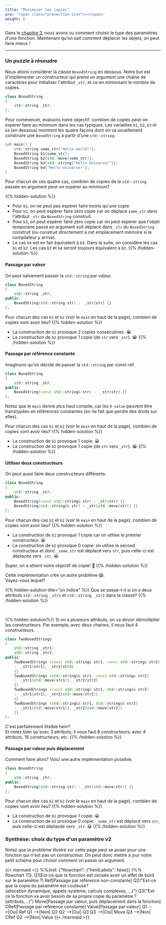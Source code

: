 ```yaml
---
title: "Minimiser les copies"
pre: '<span class="presection-icon">🔥</span>'
weight: 6
---
```


Dans le [chapitre 3](chapter3), nous avons vu comment choisir le type des paramètres d'une fonction.  Maintenant qu'on sait comment déplacer les objets, on peut faire mieux !

---

### Un puzzle à résoudre

Nous allons considérer la classe `BoxedString` en dessous.
Notre but est d'implémenter un constructeur qui prend un argument une chaîne de caractères pour initialiser l'attribut `_str`, et ce en minimisant le nombre de copies.

```cpp
class BoxedString 
{
    std::string _str;
};
```

Pour commencer, évaluons notre objectif: combien de copies peut-on espérer faire au minimum dans les cas typiques.
Les variables `b1`, `b2`, `b3` et `b4` (en dessous) montrent les quatre façons dont on va usuellement construire une `BoxedString` à partir d'une `std::string`.

```cpp
int main() {
    std::string some_str{"Hello world!"};
    BoxedString b1{some_str};
    BoxedString b2{std::move(some_str)};
    BoxedString b3{std::string{"Hello Universe!"}};
    BoxedString b4{"Hello Universe!"};
}
```


Pour chacun de ces quatre cas, combien de copies de la `std::string` passée en argument peut-on espérer au minimum?

{{% hidden-solution %}}
- Pour `b1`, on ne peut pas espérer faire moins qu'une copie.
- Pour `b2`, on peut espérer faire zéro copie car on déplace `some_str` dans l'attribut `_str`  du `BoxedString` construit.
- Pour `b3`, on peut espérer faire zéro copie car on peut espérer que l'objet temporaire passé en argument soit déplacé dans `_str`  du `BoxedString` construit (ou construit directement à cet emplacement mémoire si le compilateur y arrive).
- Le cas `b4` est en fait équivalent à `b3`.
Dans la suite, on considère les cas `b1` et `b2`.  Les cas `b3` et `b4` seront toujours équivalent à `b2`.
{{% /hidden-solution %}}


#### Passage par valeur

On peut naïvement passer la `std::string` par valeur.
```cpp
class BoxedString 
{
    std::string _str;
public:
    BoxedString(std::string str) :  _str{str} {}
};
```

Pour chacun des cas `b1` et `b2` (voir le `main` en haut de la page), combien de copies vont avoir lieu?
{{% hidden-solution %}}
- La construction de `b1` provoque 2 copies consécutives. 😭
- La construction de `b2` provoque 1 copie (de `str` vers `_str`). 😭
{{% /hidden-solution %}}


#### Passage par référence constante

Imaginons qu'on décide de passer la `std::string` par const-ref.

```cpp
class BoxedString 
{
    std::string _str;
public:
    BoxedString(const std::string& str) :  _str{str} {}
};
```

Notez que le `main` donné plus haut compile, car les `R-value` peuvent être transtypées en références constantes (on ne fait que perdre des droits sur elles).

Pour chacun des cas `b1` et `b2` (voir le `main` en haut de la page), combien de copies vont avoir lieu?
{{% hidden-solution %}}
- La construction de `b1` provoque 1 copie. 😀
- La construction de `b2` provoque 1 copie (de `str` vers `_str`). 😭
{{% /hidden-solution %}}


#### Utiliser deux constructeurs

On peut aussi faire deux constructeurs différents.

```cpp
class BoxedString 
{
    std::string _str;
public:
    BoxedString(const std::string& str) : _str{str} {}
    BoxedString(std::string&& str) : _str{std::move(str)} {}
};
```
Pour chacun des cas `b1` et `b2` (voir le `main` en haut de la page), combien de copies vont avoir lieu?
{{% hidden-solution %}}
- La construction de `b1` provoque 1 copie car on utilise le premier constructeur. 😀
- La construction de `b2` provoque 0 copie: on utilise le second constructeur et donc `_some_str` est déplacé vers `str`, puis celle-ci est déplacée vers `_str`. 😀

Super, on a atteint notre objectif de copie! 🥳
{{% /hidden-solution %}}



Cette implémentation crée un autre problème 😱.\
Voyez-vous lequel?

{{% hidden-solution title="un indice" %}}
Que se passe-t-il si on a deux attributs `std::string _str1` et `std::string _str2` dans la classe?
{{% /hidden-solution %}}

<br> 

{{% hidden-solution%}}
Si on a plusieurs attributs, on va devoir démultiplier les constructeurs. Par exemple, avec deux chaines, il nous faut 4 constructeurs.
```cpp
class TwoBoxedStrings 
{
    std::string _str1;
    std::string _str2;
public:
    TwoBoxedStrings (const std::string& str1, const std::string& str2) 
    :  _str1{str1}, _str2{str2}
    {}
    TwoBoxedStrings (std::string&& str1, const std::string& str2) 
    :  _str1{std::move(str1)}, _str2{str2}
    {}
    TwoBoxedStrings (const std::string& str1, std::string&& str2) 
    :  _str1{str1}, _str2{std::move(str2)}
    {}
    TwoBoxedStrings (std::string&& str1, std::string&& str2) 
    :  _str1{std::move(str1)}, _str2{std::move(str2)}
    {}
};
```
C'est parfaitement illisible hein?\
Et notez bien qu'avec 3 attributs, il nous faut 8 constructeurs; avec 4 attributs, 16 constructeurs; etc.
{{% /hidden-solution %}}

#### Passage par valeur puis déplacement

Comment faire alors?  Voici une autre implémentation possible.
```cpp
class BoxedString 
{
    std::string _str;
public:
    BoxedString(std::string str) : _str{std::move(str)} {}
};
```

Pour chacun des cas `b1` et `b2` (voir le `main` en haut de la page), combien de copies vont avoir lieu?
{{% hidden-solution %}}
- La construction de `b1` provoque 1 copie. 😀
- La construction de `b2` provoque 0 copie: `_some_str` est déplacé vers `str`, puis celle-ci est déplacée vers `_str`. 😀
{{% /hidden-solution %}}



### Synthèse: choix du type d'un paramètre v2

Notez que le problème illustré sur cette page peut se poser pour une fonction qui n'est pas un constructeur.
On peut donc mettre à jour notre petit schéma pour choisir comment on passe un argument.

{{< mermaid >}}
%%{init: {"flowchart": {"htmlLabels": false}} }%%
flowchart TD;
    Q1(Est-ce que la fonction est censée avoir un effet de bord sur le paramètre ?)
    Ref[Passage par référence non-constante]
    Q2("Est-ce que la copie du paramètre est couteuse?<br/>(allocation dynamique, appels-système, calculs complexes, ...)")
    Q3("Est-ce la fonction va avoir besoin de sa propre copie du paramètre ?<br/>(attributs,...)")
    Move[Passage par valeur, puis déplacement dans la fonction]
    CRef[Passage par reference constante]
    Value[Passage par valeur]
    Q1 -->|Oui| Ref
    Q1 -->|Non| Q2
    Q2 -->|Oui| Q3 
    Q3 -->|Oui| Move
    Q3 -->|Non| CRef
    Q2 -->|Non| Value
{{< /mermaid >}}

